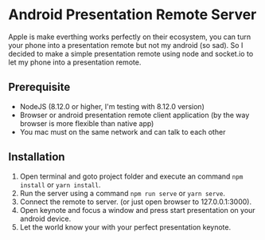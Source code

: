 # Android Presentation Remote Server

Apple is make everthing works perfectly on their ecosystem, you can turn your phone into a presentation remote but not my android (so sad). So I decided to make a simple presentation remote using node and socket.io to let my phone into a presentation remote. 

## Prerequisite

- NodeJS (8.12.0 or higher, I'm testing with 8.12.0 version)
- Browser or android presentation remote client application (by the way browser is more flexible than native app)
- You mac must on the same network and can talk to each other

## Installation 

1. Open terminal and goto project folder and execute an command `npm install` or `yarn install`.
2. Run the server using a command `npm run serve` or `yarn serve`.
3. Connect the remote to server. (or just open browser to 127.0.0.1:3000).
4. Open keynote and focus a window and press start presentation on your android device.
5. Let the world know your with your perfect presentation keynote.
